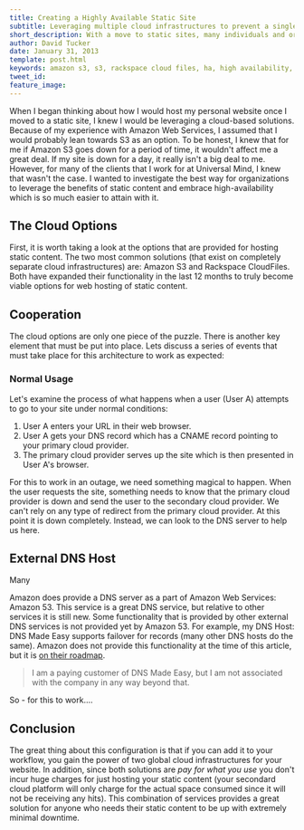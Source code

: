 ```yaml
---
title: Creating a Highly Available Static Site
subtitle: Leveraging multiple cloud infrastructures to prevent a single point of failure for web content delivery
short_description: With a move to static sites, many individuals and organizations are enjoying the scalability of cloud based hosting solutions such as Amazon S3 and Rackspace Cloud Files for their web content.  However, in the event of an outage your site goes down completely.  By leveraging these services together along with an external DNS host, you can create a site that barely skips a beat when one of the cloud providers goes down.
author: David Tucker
date: January 31, 2013
template: post.html
keywords: amazon s3, s3, rackspace cloud files, ha, high availability, static site
tweet_id: 
feature_image: 
---
```


When I began thinking about how I would host my personal website once I moved to a static site, I knew I would be leveraging a cloud-based solutions.  Because of my experience with Amazon Web Services, I assumed that I would probably lean towards S3 as an option.  To be honest, I knew that for me if Amazon S3 goes down for a period of time, it wouldn't affect me a great deal.  If my site is down for a day, it really isn't a big deal to me.  However, for many of the clients that I work for at Universal Mind, I knew that wasn't the case.  I wanted to investigate the best way for organizations to leverage the benefits of static content and embrace high-availability which is so much easier to attain with it.

## The Cloud Options

First, it is worth taking a look at the options that are provided for hosting static content.  The two most common solutions (that exist on completely separate cloud infrastructures) are: Amazon S3 and Rackspace CloudFiles.  Both have expanded their functionality in the last 12 months to truly become viable options for web hosting of static content.

## Cooperation

The cloud options are only one piece of the puzzle.  There is another key element that must be put into place.  Lets discuss a series of events that must take place for this architecture to work as expected:

### Normal Usage

Let's examine the process of what happens when a user (User A) attempts to go to your site under normal conditions:

1.  User A enters your URL in their web browser.
2.  User A gets your DNS record which has a CNAME record pointing to your primary cloud provider.
3.  The primary cloud provider serves up the site which is then presented in User A's browser.

For this to work in an outage, we need something magical to happen.  When the user requests the site, something needs to know that the primary cloud provider is down and send the user to the secondary cloud provider.  We can't rely on any type of redirect from the primary cloud provider. At this point it is down completely.  Instead, we can look to the DNS server to help us here.

## External DNS Host

Many

Amazon does provide a DNS server as a part of Amazon Web Services: Amazon 53.  This service is a great DNS service, but relative to other services it is still new.  Some functionality that is provided by other external DNS services is not provided yet by Amazon 53.  For example, my DNS Host: DNS Made Easy supports failover for records (many other DNS hosts do the same).  Amazon does not provide this functionality at the time of this article, but it is <a href="https://forums.aws.amazon.com/thread.jspa?messageID=414275" target="_blank">on their roadmap</a>.

> I am a paying customer of DNS Made Easy, but I am not associated with the company in any way beyond that.

So - for this to work....

## Conclusion

The great thing about this configuration is that if you can add it to your workflow, you gain the power of two global cloud infrastructures for your website.  In addition, since both solutions are <i>pay for what you use</i> you don't incur huge charges for just hosting your static content (your secondard cloud platform will only charge for the actual space consumed since it will not be receiving any hits).  This combination of services provides a great solution for anyone who needs their static content to be up with extremely minimal downtime.